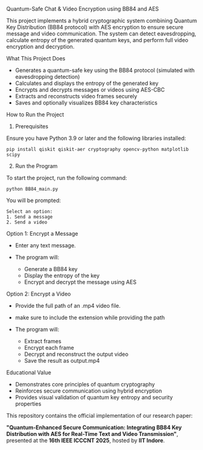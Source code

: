 
Quantum-Safe Chat & Video Encryption using BB84 and AES

This project implements a hybrid cryptographic system combining Quantum Key Distribution (BB84 protocol) with AES encryption to ensure secure message and video communication. The system can detect eavesdropping, calculate entropy of the generated quantum keys, and perform full video encryption and decryption.

What This Project Does

* Generates a quantum-safe key using the BB84 protocol (simulated with eavesdropping detection)
* Calculates and displays the entropy of the generated key
* Encrypts and decrypts messages or videos using AES-CBC
* Extracts and reconstructs video frames securely
* Saves and optionally visualizes BB84 key characteristics

How to Run the Project

1. Prerequisites

Ensure you have Python 3.9 or later and the following libraries installed:

```
pip install qiskit qiskit-aer cryptography opencv-python matplotlib scipy
```

2. Run the Program

To start the project, run the following command:

```
python BB84_main.py
```

You will be prompted:

```
Select an option:
1. Send a message
2. Send a video
```

Option 1: Encrypt a Message

* Enter any text message.
* The program will:

  * Generate a BB84 key
  * Display the entropy of the key
  * Encrypt and decrypt the message using AES

Option 2: Encrypt a Video

* Provide the full path of an .mp4 video file.
* make sure to include the extension while providing the path
* The program will:

  * Extract frames
  * Encrypt each frame
  * Decrypt and reconstruct the output video
  * Save the result as output.mp4

Educational Value

* Demonstrates core principles of quantum cryptography
* Reinforces secure communication using hybrid encryption
* Provides visual validation of quantum key entropy and security properties

This repository contains the official implementation of our research paper:

**"Quantum-Enhanced Secure Communication: Integrating BB84 Key Distribution with AES for Real-Time Text and Video Transmission"**,  
presented at the **16th IEEE ICCCNT 2025**, hosted by **IIT Indore**.


